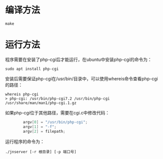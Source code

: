 # 编译方法

```shell
make
```

# 运行方法

程序需要在安装了php-cgi后才能运行，在ubuntu中安装php-cgi的命令为：

```shell
sudo apt install php-cgi
```
安装后需要保证php-cgi在/usr/bin/目录中，可以使用whereis命令查看php-cgi的路径：

```shell
whereis php-cgi
> php-cgi: /usr/bin/php-cgi7.2 /usr/bin/php-cgi /usr/share/man/man1/php-cgi.1.gz

```
如果php-cgi位于其他路径，需要在cgi.c中修改代码：
```c
        argv[0] = "/usr/bin/php-cgi";
        argv[1] = "-f";
        argv[2] = filepath;
```
运行程序的命令为：

```shell
./jnserver [-r 根目录] [-p 端口号]
```